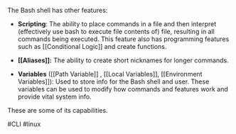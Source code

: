 The Bash shell has other features:

- **Scripting**:  The ability to place commands in a file and then interpret (effectively use bash to execute file contents of) file, resulting in all commands being executed. This feature also has programming features such as [[Conditional Logic]] and create functions.

- **[[Aliases]]:** The ability to create short nicknames for longer commands.

- **Variables** ([[Path Variable]] , [[Local Variables]], [[Environment Variables]]):  Used to store info for the Bash shell and user. These variables can be used to modify how commands and features work and provide vital system info.


These are some of its capabilities. 


#CLI #linux 